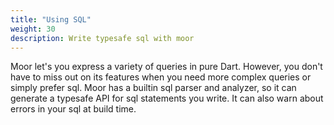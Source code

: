 ```yaml
---
title: "Using SQL"
weight: 30
description: Write typesafe sql with moor
---
```


Moor let's you express a variety of queries in pure Dart. However, you don't have to miss out
on its features when you need more complex queries or simply prefer sql. Moor has a builtin
sql parser and analyzer, so it can generate a typesafe API for sql statements you write.
It can also warn about errors in your sql at build time.